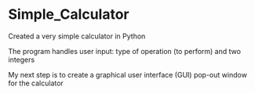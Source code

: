 # Simple_Calculator
 Created a very simple calculator in Python
 
 The program handles user input: type of operation (to perform) and two integers
 
 My next step is to create a graphical user interface (GUI) pop-out window for the calculator
